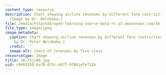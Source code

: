 ```yaml
---
content_type: resource
description: Chart showing airline revenues by different fare restriction classes.
  (Image by Dr. Belobaba.)
file: /media/https%3A/open-learning-course-data-rc.s3.amazonaws.com/16-75j-airline-management-spring-2006/c9eb53586a78df3c447797061efef126_16-75js06.jpg
file_type: image/jpeg
image_metadata:
  caption: Chart showing airline revenues by different fare restriction classes. (Image
    by Dr. Peter Belobaba.)
  credit: ''
  image-alt: Chart of revenues by fare class.
resourcetype: Image
title: 16-75js06.jpg
uid: c9eb5358-6a78-df3c-4477-97061efef126
---
```


